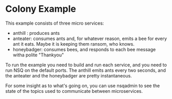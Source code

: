 # Colony Example

This example consists of three micro services:
* anthill : produces ants
* anteater: consumes ants and, for whatever reason, emits a bee for every ant it eats. Maybe it is keeping them ransom, who knows.
* honeybadger: consumes bees, and responds to each bee message witha polite "Thankyou"

To run the example you need to build and run each service, and you need to run NSQ on the default ports. The anthill emits ants every two seconds, and the anteater and the honeybadger are pretty instantaneous.

For some insight as to what's going on, you can use nsqadmin to see the state of the topics used to communicate between microservices. 
